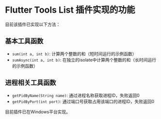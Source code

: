 # Flutter Tools List 插件实现的功能

目前该插件已实现以下方法：

## 基本工具函数

- `sum(int a, int b)`: 计算两个整数的和（短时间运行的示例函数）
- `sumAsync(int a, int b)`: 在独立的isolate中计算两个整数的和（长时间运行的示例函数）

## 进程相关工具函数

- `getPidByName(String name)`: 通过进程名称获取进程ID，失败返回0
- `getPidByPort(int port)`: 通过端口号获取占用该端口的进程ID，失败返回0

目前插件已在Windows平台实现。